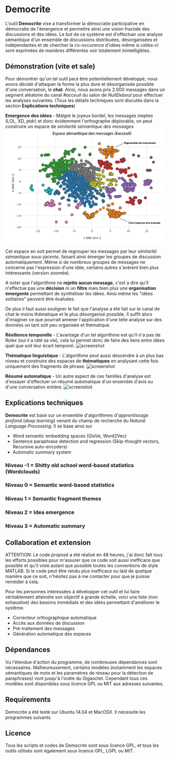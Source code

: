# Democrite
L'outil **Democrite** vise a transformer la démocratie participative en démocratie de l'émergence et permettre ainsi une vision fractale des discussions et des idées. Le but de ce système est d'effectuer une analyse sémantique d'un ensemble de discussions distribuées, désorganisées et indépendantes et de chercher la co-occurence d'idées même si celles-ci sont exprimées de manières différentes voir totalement inintelligibles.

## Démonstration (vite et sale)
Pour démontrer qu'un tel outil peut être potentiellement développé, nous avons décidé d'attaquer la forme la plus dure et désorganisée possible d'une conversation, le **chat**. Ainsi, nous avons pris 2.000 messages dans un segment aléatoire du canal *#acceuil* du salon de *NuitDebout* pour effectuer les analyses suivantes. (Tous les détails techniques sont discutés dans la section **Explications techniques**)

**Emergence des idées** - Malgré le joyeux bordel, les messages ineptes (LOL, XD, ptdr) et donc évidemment l'orthographe déplorable, on peut construire un espace de *similarité sémantique des messages*
![screenshot](screenshots/sentences.png "")

Cet espace en soit permet de regrouper les messages par leur *similarité sémantique sous-jacente*, faisant ainsi émerger les groupes de discussion automatiquement. Même si de nombreux groupes de messages ne concerne pas l'expression d'une idée, certains autres s'avèrent bien plus intéressants (version zoomée).

A noter que l'algorithme ne **rejette aucun message**, c'est a dire qu'il n'effectue pas une **décision** ni un **filtre** mais bien plus une **organisation émergente** permettant de synthétiser les idées. Ainsi même les "idées solitaires" peuvent être évaluées.

De plus il faut aussi souligner le fait que l'analyse a été fait sur le canal de chat le moins thématique et le plus désorganisé possible. Il suffit alors d'imaginer ce que pourrait amener l'application d'une telle analyse sur des données un tant soit peu organisée et thématique.

**Résilience temporelle** - L'avantage d'un tel algorithme est qu'il n'a pas de Rolex (oui il a raté sa vie), cela lui permet donc de faire des liens entre idées quel que soit leur écart temporel.
![screenshot](screenshots/temporel.png "")

**Thématique linguistique** - L'algorithme peut aussi descendre à un plus bas niveau et construire des espaces de **thématiques** en analysant cette fois uniquement des fragments de phrase.
![screenshot](screenshots/thematique.png "")

**Résumé automatique** - Un autre aspect de ces familles d'analyse est d'essayer d'effectuer un résumé automatique d'un ensemble d'avis ou d'une conversation entière.
![screenshot](screenshots/summary.png "")

## Explications techniques
**Democrite** est basé sur un ensemble d'algorithmes d'*apprentissage profond* (*deep learning*) venant du champ de recherche du *Natural Language Processing*. Il se base ainsi sur
- Word semantic embedding spaces (GloVe, Word2Vec)
- Sentence paraphrase detection and regression (Skip-thought vectors, Recursive auto-encoders)
- Automatic summary system

### Niveau -1 = Shitty old school word-based statistics (Wordclouds)

### Niveau 0 = Semantic word-based statistics

### Niveau 1 = Semantic fragment themes

### Niveau 2 = Idea emergence

### Niveau 3 = Automatic summary

## Collaboration et extension

ATTENTION: Le code proposé a été réalisé en 48 heures, j'ai donc fait tous les efforts possibles pour m'assurer que ce code soit aussi inefficace que possible et qu'il viole autant que possible toutes les conventions de style MATLAB. Si le code peut être rendu plus inefficace ou laid de quelque manière que ce soit, n'hésitez pas à me contacter pour que je puisse remédier à cela.

Pour les personnes intéressées à développer cet outil et lui faire véritablement atteindre son objectif à grande échelle, voici une liste (non exhaustive) des besoins immédiats et des idées permettant d'améliorer le système.
- Correcteur orthographique automatique
- Accès aux données de discussion
- Pré-traitement des messages
- Génération automatique des espaces

## Dépendances
Vu l'étendue d'action du programme, de nombreuses dépendances sont nécessaires. Malheureusement, certains modèles (notamment les espaces sémantiques de mots et les paramètres de réseau pour la détection de paraphrases) vont jusqu'à l'ordre du Gigaoctet. Cependant tous ces modèles sont disponibles sous licence GPL ou MIT aux adresses suivantes. 

## Requirements
Democrite a été testé sur Ubuntu 14.04 et MacOSX. Il nécessite les programmes suivants

## Licence
Tous les scripts et codes de Democrite sont sous licence GPL, et tous les outils utilisés sont également sous licence GPL, LGPL ou MIT.